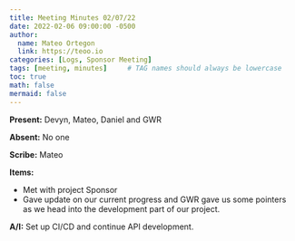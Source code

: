 ```yaml
---
title: Meeting Minutes 02/07/22
date: 2022-02-06 09:00:00 -0500
author:
  name: Mateo Ortegon
  link: https://teoo.io
categories: [Logs, Sponsor Meeting]
tags: [meeting, minutes]     # TAG names should always be lowercase
toc: true
math: false
mermaid: false
---
```

**Present:** Devyn, Mateo, Daniel and GWR

**Absent:** No one

**Scribe:** Mateo

**Items:**
- Met with project Sponsor
- Gave update on our current progress and GWR gave us some pointers as we head into the development part of our project.

**A/I:** Set up CI/CD and continue API development.
